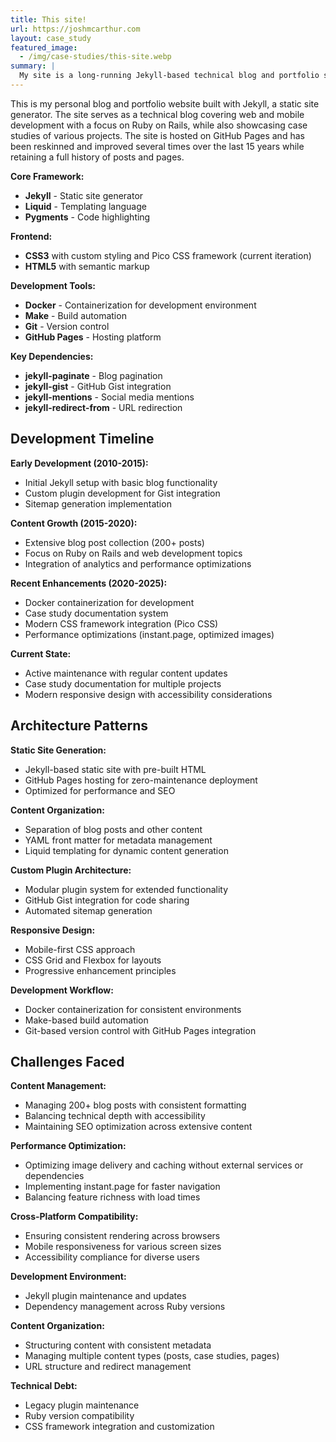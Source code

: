 ```yaml
---
title: This site!
url: https://joshmcarthur.com
layout: case_study
featured_image:
  - /img/case-studies/this-site.webp
summary: |
  My site is a long-running Jekyll-based technical blog and portfolio site that focuses on web development topics, particularly Ruby on Rails, and has been continuously maintained and improved since its inception 15 years ago.
---
```


This is my personal blog and portfolio website built with Jekyll, a static site generator. The site serves as a technical blog covering web and mobile development with a focus on Ruby on Rails, while also showcasing case studies of various projects. The site is hosted on GitHub Pages and has been reskinned and improved several times over the last 15 years while retaining a full history of posts and pages.

**Core Framework:**

- **Jekyll** - Static site generator
- **Liquid** - Templating language
- **Pygments** - Code highlighting

**Frontend:**

- **CSS3** with custom styling and Pico CSS framework (current iteration)
- **HTML5** with semantic markup

**Development Tools:**

- **Docker** - Containerization for development environment
- **Make** - Build automation
- **Git** - Version control
- **GitHub Pages** - Hosting platform

**Key Dependencies:**

- **jekyll-paginate** - Blog pagination
- **jekyll-gist** - GitHub Gist integration
- **jekyll-mentions** - Social media mentions
- **jekyll-redirect-from** - URL redirection

## Development Timeline

**Early Development (2010-2015):**

- Initial Jekyll setup with basic blog functionality
- Custom plugin development for Gist integration
- Sitemap generation implementation

**Content Growth (2015-2020):**

- Extensive blog post collection (200+ posts)
- Focus on Ruby on Rails and web development topics
- Integration of analytics and performance optimizations

**Recent Enhancements (2020-2025):**

- Docker containerization for development
- Case study documentation system
- Modern CSS framework integration (Pico CSS)
- Performance optimizations (instant.page, optimized images)

**Current State:**

- Active maintenance with regular content updates
- Case study documentation for multiple projects
- Modern responsive design with accessibility considerations

## Architecture Patterns

**Static Site Generation:**

- Jekyll-based static site with pre-built HTML
- GitHub Pages hosting for zero-maintenance deployment
- Optimized for performance and SEO

**Content Organization:**

- Separation of blog posts and other content
- YAML front matter for metadata management
- Liquid templating for dynamic content generation

**Custom Plugin Architecture:**

- Modular plugin system for extended functionality
- GitHub Gist integration for code sharing
- Automated sitemap generation

**Responsive Design:**

- Mobile-first CSS approach
- CSS Grid and Flexbox for layouts
- Progressive enhancement principles

**Development Workflow:**

- Docker containerization for consistent environments
- Make-based build automation
- Git-based version control with GitHub Pages integration

## Challenges Faced

**Content Management:**

- Managing 200+ blog posts with consistent formatting
- Balancing technical depth with accessibility
- Maintaining SEO optimization across extensive content

**Performance Optimization:**

- Optimizing image delivery and caching without external services or dependencies
- Implementing instant.page for faster navigation
- Balancing feature richness with load times

**Cross-Platform Compatibility:**

- Ensuring consistent rendering across browsers
- Mobile responsiveness for various screen sizes
- Accessibility compliance for diverse users

**Development Environment:**

- Jekyll plugin maintenance and updates
- Dependency management across Ruby versions

**Content Organization:**

- Structuring content with consistent metadata
- Managing multiple content types (posts, case studies, pages)
- URL structure and redirect management

**Technical Debt:**

- Legacy plugin maintenance
- Ruby version compatibility
- CSS framework integration and customization
